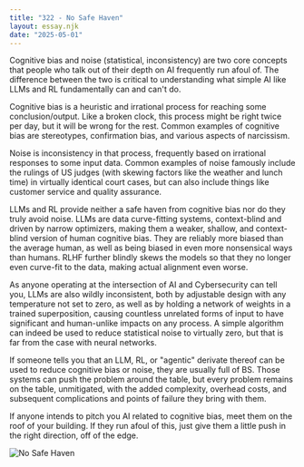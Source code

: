 ```yaml
---
title: "322 - No Safe Haven"
layout: essay.njk
date: "2025-05-01"
---
```


Cognitive bias and noise (statistical, inconsistency) are two core concepts that people who talk out of their depth on AI frequently run afoul of. The difference between the two is critical to understanding what simple AI like LLMs and RL fundamentally can and can't do.

Cognitive bias is a heuristic and irrational process for reaching some conclusion/output. Like a broken clock, this process might be right twice per day, but it will be wrong for the rest. Common examples of cognitive bias are stereotypes, confirmation bias, and various aspects of narcissism.

Noise is inconsistency in that process, frequently based on irrational responses to some input data. Common examples of noise famously include the rulings of US judges (with skewing factors like the weather and lunch time) in virtually identical court cases, but can also include things like customer service and quality assurance.

LLMs and RL provide neither a safe haven from cognitive bias nor do they truly avoid noise. LLMs are data curve-fitting systems, context-blind and driven by narrow optimizers, making them a weaker, shallow, and context-blind version of human cognitive bias. They are reliably more biased than the average human, as well as being biased in even more nonsensical ways than humans. RLHF further blindly skews the models so that they no longer even curve-fit to the data, making actual alignment even worse.

As anyone operating at the intersection of AI and Cybersecurity can tell you, LLMs are also wildly inconsistent, both by adjustable design with any temperature not set to zero, as well as by holding a network of weights in a trained superposition, causing countless unrelated forms of input to have significant and human-unlike impacts on any process. A simple algorithm can indeed be used to reduce statistical noise to virtually zero, but that is far from the case with neural networks.

If someone tells you that an LLM, RL, or "agentic" derivate thereof can be used to reduce cognitive bias or noise, they are usually full of BS. Those systems can push the problem around the table, but every problem remains on the table, unmitigated, with the added complexity, overhead costs, and subsequent complications and points of failure they bring with them.

If anyone intends to pitch you AI related to cognitive bias, meet them on the roof of your building. If they run afoul of this, just give them a little push in the right direction, off of the edge.

![No Safe Haven](https://media.licdn.com/dms/image/v2/D5622AQGHmOkNOEB2sA/feedshare-shrink_800/B56ZaJwW70G4Ak-/0/1746067878184?e=1750896000&v=beta&t=jhMpcU3WBnYzW-OinKY-2l9jEN_w9r0KhjPRkhBgGFo)